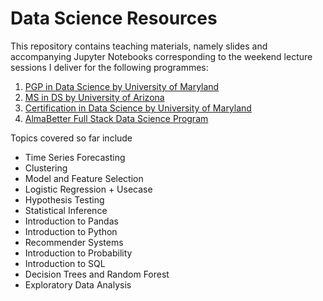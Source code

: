 # Data Science Resources


This repository contains teaching materials, namely slides and accompanying Jupyter Notebooks corresponding to the weekend lecture sessions I deliver for the following programmes: 
1. [PGP in Data Science by University of Maryland](https://www.upgrad.com/executive-pgp-in-data-science-business-analytics-maryland/)
2. [MS in DS by University of Arizona](https://www.upgrad.com/data-science-ms-uoa/)
3. [Certification in Data Science by University of Maryland](https://www.upgrad.com/data-science-and-business-analytics-certification-training/)
4. [AlmaBetter Full Stack Data Science Program](https://grow.almabetter.com/data-science/home)

Topics covered so far include 

* Time Series Forecasting 
* Clustering
* Model and Feature Selection
* Logistic Regression + Usecase
* Hypothesis Testing
* Statistical Inference
* Introduction to Pandas
* Introduction to Python
* Recommender Systems
* Introduction to Probability
* Introduction to SQL
* Decision Trees and Random Forest
* Exploratory Data Analysis
